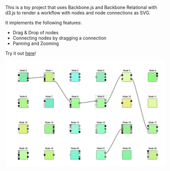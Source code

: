 This is a toy project that uses Backbone.js and Backbone Relational with d3.js
to render a workflow with nodes and node connections as SVG.

It implements the following features:
- Drag & Drop of nodes
- Connecting nodes by dragging a connection
- Panning and Zooming

Try it out [here](https://alexanderfillbrunn.github.io/backbone-workflow/)!

![Screenshot](/screenshot.png?raw=true)

